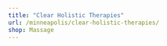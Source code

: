 ```yaml
---
title: "Clear Holistic Therapies"
url: /minneapolis/clear-holistic-therapies/
shop: Massage
---
```

